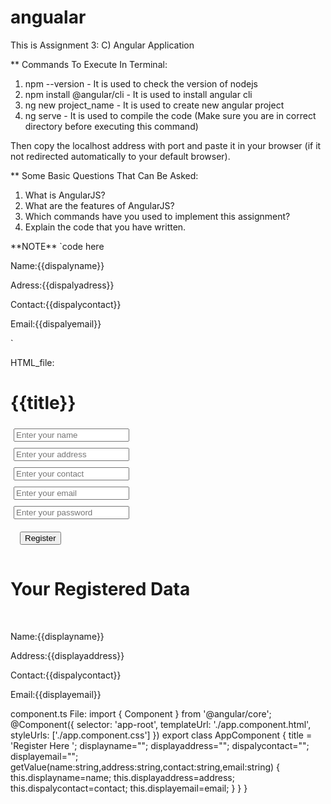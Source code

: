 # angualar
This is Assignment 3: C) Angular Application

** Commands To Execute In Terminal:
 1. npm --version     - It is used to check the version of nodejs 
 2. npm install @angular/cli  - It is used to install angular cli
 3. ng new project_name      - It is used to create new angular project
 4. ng serve        - It is used to compile the code (Make sure you are in correct directory before executing this command)
 
 Then copy the localhost address with port and paste it in your browser (if it not redirected automatically to your default browser).


** Some Basic Questions That Can Be Asked:
 1. What is AngularJS?
 2. What are the features of AngularJS?
 3. Which commands have you used to implement this assignment? 
 4. Explain the code that you have written.
<p>
**NOTE**
`code here
<p> Name:{{dispalyname}}</p>
<p> Adress:{{dispalyadress}}</p>
<p> Contact:{{dispalycontact}}</p>
<p> Email:{{dispalyemail}}</p>
`


HTML_file:
<!-- Toolbar -->
<h1> {{title}}</h1>
<input style="margin: 5px 5px;" type="text" #name placeholder="Enter your name" name="name"><br>
<input style="margin: 5px 5px;" type="text" #adress placeholder="Enter your address" name="address"><br>
<input style="margin: 5px 5px;" type="text" #contact placeholder="Enter your contact" name="contact"><br>
<input style="margin: 5px 5px;" type="text" #email placeholder="Enter your email" name="email"> <br>
<input style="margin: 5px 5px;" type="password" #password placeholder="Enter your password" name="password"><br>
<button style="margin: 15px;" (click)="getValue(name.value,adress.value,contact.value,email.value)" >Register</button><br>
<h1>Your Registered Data</h1><br>
<p> Name:{{displayname}}</p>
<p> Address:{{displayaddress}}</p>
<p> Contact:{{dispalycontact}}</p>
<p> Email:{{displayemail}}</p>
<router-outlet></router-outlet>

component.ts File:
import { Component } from '@angular/core';
@Component({
  selector: 'app-root',
  templateUrl: './app.component.html',
  styleUrls: ['./app.component.css']
})
export class AppComponent {
  title = 'Register Here  ';
  displayname="";
  displayaddress="";
  dispalycontact="";
  displayemail="";
  getValue(name:string,address:string,contact:string,email:string) {
      this.displayname=name;
      this.displayaddress=address;
      this.dispalycontact=contact;
      this.displayemail=email;
  }
}
  }</p>



